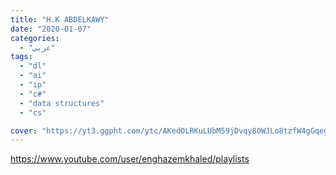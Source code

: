 ```yaml
---
title: "H.K ABDELKAWY"
date: "2020-01-07"
categories:
  - "عربي"
tags:
  - "dl"
  - "ai"
  - "ip"
  - "c#"
  - "data structures"
  - "cs"

cover: "https://yt3.ggpht.com/ytc/AKedOLRKuLUbM59jDvqy80WJLo8tzfW4gGqeg6vG1vBEoHk=s88-c-k-c0x00ffffff-no-rj"
---
```


https://www.youtube.com/user/enghazemkhaled/playlists
